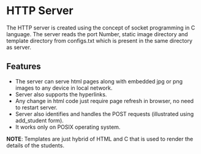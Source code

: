 # HTTP Server
The HTTP server is created using the concept of socket programming in C language. The server reads the port Number, static image directory and template directory from configs.txt which is present in the same directory as server. 


## Features
- The server can serve html pages along with embedded jpg or png images to any device in local network.
- Server also supports the hyperlinks.
- Any change in html code just require page refresh in browser, no need to restart server.
- Server also identifies and handles the POST requests (illustrated using add_student form).
- It works only on POSIX operating system.

**NOTE**: Templates are just hybrid of HTML and C that is used to render the details of the students.
